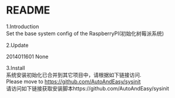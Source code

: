 README  
=======================================  
1.Introduction  
Set the base system config of the RaspberryPI(初始化树莓派系统)  
  
2.Update  
  
2014011601 None  

3.Install  
系统安装初始化已合并到其它项目中，请根据如下链接访问.  
Please move to https://github.com/AutoAndEasy/sysinit  
请访问如下链接获取安装脚本https://github.com/AutoAndEasy/sysinit  
